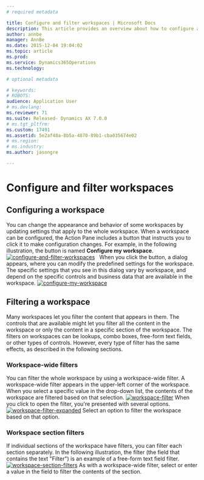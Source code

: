 ```yaml
---
# required metadata

title: Configure and filter workspaces | Microsoft Docs
description: This article provides an overview about how to configure and filter workspaces.
author: annbe
manager: AnnBe
ms.date: 2015-12-04 19:04:02
ms.topic: article
ms.prod: 
ms.service: Dynamics365Operations
ms.technology: 

# optional metadata

# keywords: 
# ROBOTS: 
audience: Application User
# ms.devlang: 
ms.reviewer: 71
ms.suite: Released- Dynamics AX 7.0.0
# ms.tgt_pltfrm: 
ms.custom: 17491
ms.assetid: 5e2af48a-8b5a-4870-89b1-cba035674e02
# ms.region: 
# ms.industry: 
ms.author: jasongre

---
```


# Configure and filter workspaces

Configuring a workspace
-----------------------

You can change the appearance and behavior of some workspaces by updating settings that apply to the whole workspace. When a workspace can be configured, the Action Pane includes a button that instructs you to click it to make configuration changes. For example, in the following illustration, the button is named **Configure my workspace**. [![configure-and-filter-workspaces](media/Configure-and-filter-workspaces.png)](media/Configure-and-filter-workspaces.png)   When you click the button, a dialog appears, where you can modify the predefined settings for the workspace. The specific settings that you see in this dialog vary by workspace, and depend on the specific controls and business data that are available in the workspace. [![configure-my-workspace](media/Configure-my-workspace.png)](media/Configure-my-workspace.png)

## Filtering a workspace
Many workspaces let you filter the content that appears in them. The controls that are available might let you filter all the content in the workspace or only the content in a specific section of the workspace. The filters on workspaces can be lookups, combo boxes, free-form text fields, or other types of controls. However, every type of filter has the same effects, as described in the following sections.

### Workspace-wide filters

You can filter the whole workspace by using a workspace-wide filter. A workspace-wide filter appears in the upper-left corner of the workspace. When you select a specific value in the drop-down list, the contents of the workspace are filtered based on that selection. [![workspace-filter](media/Workspace-filter.png)](media/Workspace-filter.png) When you click to open the filter, you're presented with several options. [![workspace-filter-expanded](media/Workspace-filter-expanded.png)](media/Workspace-filter-expanded.png) Select an option to filter the workspace based on that option.

### Workspace section filters

If individual sections of the workspace have filters, you can filter each section separately. In the following illustration, the filter (the field that contains the text "Filter") is an example of a free-form text field filter. [![workspace-section-filters](media/Workspace-section-filters.png)](media/Workspace-section-filters.png) As with a workspace-wide filter, select or enter a value in the field to filter the contents of the section.


